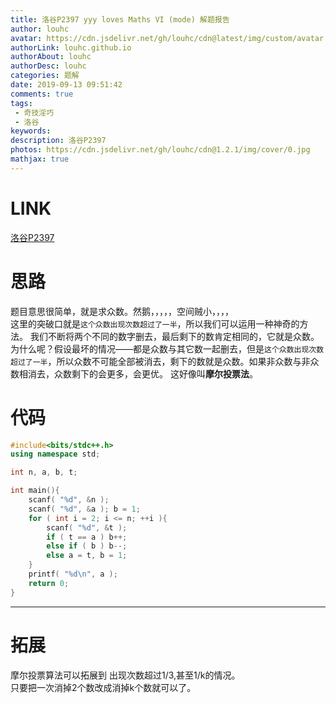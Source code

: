 ```yaml
---
title: 洛谷P2397 yyy loves Maths VI (mode) 解题报告
author: louhc
avatar: https://cdn.jsdelivr.net/gh/louhc/cdn@latest/img/custom/avatar.jpg
authorLink: louhc.github.io
authorAbout: louhc
authorDesc: louhc
categories: 题解
date: 2019-09-13 09:51:42
comments: true
tags: 
 - 奇技淫巧
 - 洛谷
keywords: 
description: 洛谷P2397
photos: https://cdn.jsdelivr.net/gh/louhc/cdn@1.2.1/img/cover/0.jpg
mathjax: true
---
```


# LINK

[洛谷P2397](https://www.luogu.org/problem/P2397)

# 思路

题目意思很简单，就是求众数。然鹅，，，，，空间贼小，，，，  
这里的突破口就是`这个众数出现次数超过了一半`，所以我们可以运用一种神奇的方法。
我们不断将两个不同的数字删去，最后剩下的数肯定相同的，它就是众数。
为什么呢？假设最坏的情况——都是众数与其它数一起删去，但是`这个众数出现次数超过了一半`，所以众数不可能全部被消去，剩下的数就是众数。如果非众数与非众数相消去，众数剩下的会更多，会更优。
这好像叫**摩尔投票法**。

# 代码

```cpp
#include<bits/stdc++.h>
using namespace std;

int n, a, b, t;

int main(){
	scanf( "%d", &n );
	scanf( "%d", &a ); b = 1;
	for ( int i = 2; i <= n; ++i ){
		scanf( "%d", &t );
		if ( t == a ) b++;
		else if ( b ) b--;
		else a = t, b = 1;
	}
	printf( "%d\n", a );
	return 0;
}
```

---

# 拓展

摩尔投票算法可以拓展到 出现次数超过1/3,甚至1/k的情况。  
只要把一次消掉2个数改成消掉k个数就可以了。